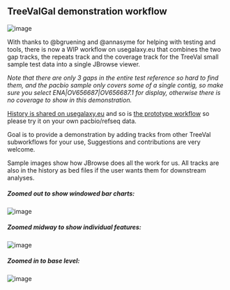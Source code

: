 ## TreeValGal demonstration workflow

![image](https://github.com/fubar2/treeval_gal/assets/6016266/7c74faef-3cf3-490e-8ebe-fcd55687e99c)

With thanks to @bgruening and @annasyme for helping with testing and tools, there is now a WIP workflow on usegalaxy.eu that combines the two gap tracks, the repeats track and the coverage track for the TreeVal small sample test data into a single JBrowse viewer.

*Note that there are only 3 gaps in the entire test reference so hard to find them, and the pacbio sample only covers some of a single contig, so make sure you select ENA|OV656687|OV656687.1 for display, otherwise there is no coverage to show in this demonstration.*

[History is shared on usegalaxy.eu](https://usegalaxy.eu/u/fubar/h/vgpdemogapsrepeatscoveragecombineddec15) and so is [the prototype workflow](https://usegalaxy.eu/u/fubar/w/vgpdemogapsrepeatscoveragecombined) so please try it on your own pacbio/refseq data.

Goal is to provide a demonstration by adding tracks from other TreeVal subworkflows for your use, 
Suggestions and contributions are very welcome.

Sample images show how JBrowse does all the work for us. 
All tracks are also in the history as bed files if the user wants them for downstream analyses. 

##### Zoomed out to show windowed bar charts:
![image](https://github.com/fubar2/treeval_gal/blob/main/vgp_gaps_repeats_coverage_zoomout.png)

##### Zoomed midway to show individual features:
![image](https://github.com/fubar2/treeval_gal/blob/main/vgp_repeats_gaps_coverage_midzoom.png)

##### Zoomed in to base level:
![image](https://github.com/fubar2/treeval_gal/blob/main/vgp_gaps_repeats_coverage_basezoom.png)
